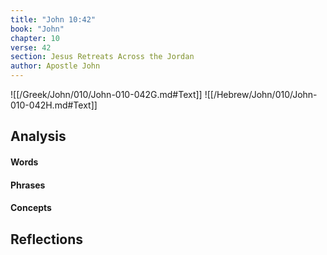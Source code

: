 ```yaml
---
title: "John 10:42"
book: "John"
chapter: 10
verse: 42
section: Jesus Retreats Across the Jordan
author: Apostle John
---
```

![[/Greek/John/010/John-010-042G.md#Text]]
![[/Hebrew/John/010/John-010-042H.md#Text]]

## Analysis

#### Words

#### Phrases

#### Concepts

## Reflections
